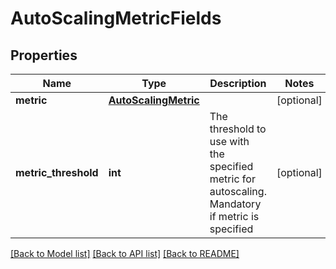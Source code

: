 # AutoScalingMetricFields

## Properties
Name | Type | Description | Notes
------------ | ------------- | ------------- | -------------
**metric** | [**AutoScalingMetric**](AutoScalingMetric.md) |  | [optional] 
**metric_threshold** | **int** | The threshold to use with the specified metric for autoscaling. Mandatory if metric is specified | [optional] 

[[Back to Model list]](../README.md#documentation-for-models) [[Back to API list]](../README.md#documentation-for-api-endpoints) [[Back to README]](../README.md)

